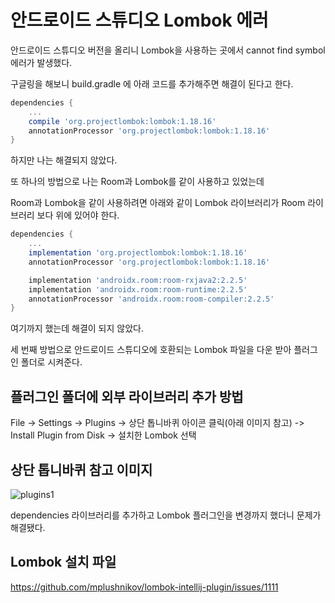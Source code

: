 # 안드로이드 스튜디오 Lombok 에러
안드로이드 스튜디오 버전을 올리니 Lombok을 사용하는 곳에서 cannot find symbol 에러가 발생했다.

구글링을 해보니 build.gradle 에 아래 코드를 추가해주면 해결이 된다고 한다.
```gradle
dependencies {
    ...
    compile 'org.projectlombok:lombok:1.18.16'
    annotationProcessor 'org.projectlombok:lombok:1.18.16'
}
```

하지만 나는 해결되지 않았다.

또 하나의 방법으로 나는 Room과 Lombok를 같이 사용하고 있었는데

Room과 Lombok을 같이 사용하려면 아래와 같이 Lombok 라이브러리가 Room 라이브러리 보다 위에 있어야 한다.
```gradle
dependencies {
    ...
    implementation 'org.projectlombok:lombok:1.18.16'
    annotationProcessor 'org.projectlombok:lombok:1.18.16'

    implementation 'androidx.room:room-rxjava2:2.2.5'
    implementation 'androidx.room:room-runtime:2.2.5'
    annotationProcessor 'androidx.room:room-compiler:2.2.5'
}
```

여기까지 했는데 해결이 되지 않았다.

세 번째 방법으로 안드로이드 스튜디오에 호환되는 Lombok 파일을 다운 받아 플러그인 폴더로 시켜준다.

## 플러그인 폴더에 외부 라이브러리 추가 방법
File -> Settings -> Plugins -> 상단 톱니바퀴 아이콘 클릭(아래 이미지 참고) -> Install Plugin from Disk -> 설치한 Lombok 선택

## 상단 톱니바퀴 참고 이미지
![plugins1](https://user-images.githubusercontent.com/73802331/179897587-1b52b3a7-d288-46ad-ba0c-11afd41a492a.png)


dependencies 라이브러리를 추가하고 Lombok 플러그인을 변경까지 했더니 문제가 해결됐다.

## Lombok 설치 파일
https://github.com/mplushnikov/lombok-intellij-plugin/issues/1111
